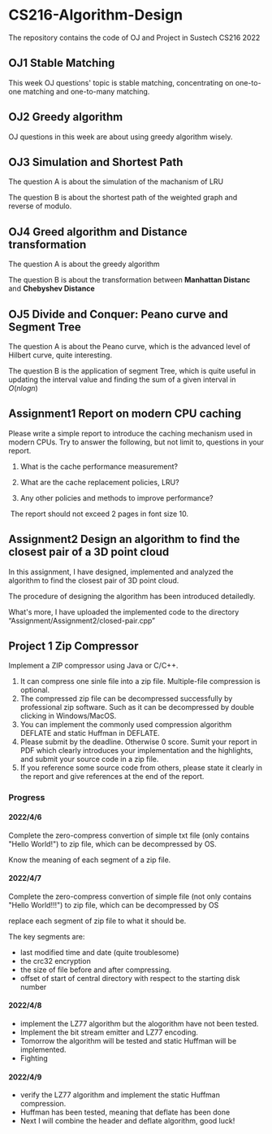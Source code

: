 # CS216-Algorithm-Design
The repository contains the code of OJ and Project in Sustech CS216 2022 

## OJ1 Stable Matching

This week OJ questions' topic is stable matching, concentrating on one-to-one matching and one-to-many matching.

## OJ2 Greedy algorithm

OJ questions in this week are about using greedy algorithm wisely.

## OJ3 Simulation and Shortest Path

The question A is about the simulation of the machanism of LRU

The question B is about the shortest path of the weighted graph and reverse of modulo.

## OJ4 Greed algorithm and Distance transformation

The question A is about the greedy algorithm 

The question B is about the transformation between **Manhattan Distanc** and **Chebyshev Distance**

## OJ5 Divide and Conquer: Peano curve and Segment Tree

The question A is about the Peano curve, which is the advanced level of Hilbert curve, quite interesting.

The question B is the application of segment Tree, which is quite useful in updating the interval value and finding the sum of a given interval in $O(nlogn)$

## Assignment1 Report on modern CPU caching

Please write a simple report to introduce the caching mechanism used in modern CPUs. Try to answer the following, but not limit to, questions in your report.

1. What is the cache performance measurement?

2. What are the cache replacement policies, LRU?

3. Any other policies and methods to improve performance?

​	The report should not exceed 2 pages in font size 10.

## Assignment2 Design an algorithm to find the closest pair of a 3D point cloud 

In this assignment, I have designed, implemented and analyzed the algorithm to find the closest pair of 3D point cloud.

The procedure of designing the algorithm has been introduced detailedly.

What's more, I have uploaded the implemented code to the directory “Assignment/Assignment2/closed-pair.cpp”

## Project 1 Zip Compressor

Implement a ZIP compressor using Java or C/C++. 

1.  It can compress one sinle file into a zip file. Multiple-file compression is optional.
2.  The compressed zip file can be decompressed successfully by professional zip software. Such as it can be decompressed by double clicking in Windows/MacOS. 
3.  You can implement the commonly used compression algorithm DEFLATE and static Huffman in DEFLATE. 
4.  Please submit by the deadline. Otherwise 0 score. Sumit your report in PDF which clearly introduces your implementation and the highlights, and submit your source code in a zip file. 
5. If you reference some source code from others, please state it clearly in the report and give references at the end of the report.

### Progress

#### 2022/4/6

Complete the zero-compress convertion of simple txt file (only contains "Hello World!") to zip file, which can be decompressed by OS.

Know the meaning of each segment of a zip file.

#### 2022/4/7

Complete the zero-compress convertion of simple file (not only contains "Hello World!!!") to zip file, which can be decompressed by OS

replace each segment of zip file to what it should be.

The key segments are:

- last modified time and date (quite troublesome)
- the crc32 encryption 
- the size of file before and after compressing.
- offset of start of central directory with respect to the starting disk number

#### 2022/4/8

- implement the LZ77 algorithm but the alogorithm have not been tested.
- Implement the bit stream emitter and LZ77 encoding.
- Tomorrow the algorithm will be tested and static Huffman will be implemented.
- Fighting

#### 2022/4/9

- verify the LZ77 algorithm and implement the static Huffman compression.
- Huffman has been tested, meaning that deflate has been done
- Next I will combine the header and deflate algorithm, good luck!
